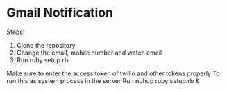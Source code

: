 # Gmail Notification

Steps:
1. Clone the repository
2. Change the email, mobile number and watch email
3. Run ruby setup.rb


Make sure to enter the access token of twilio and other tokens properly
To run this as system process in the server
Run nohup ruby setup.rb &
